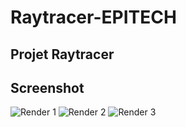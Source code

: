 # Raytracer-EPITECH

## Projet **Raytracer**

## Screenshot
![Render 1](https://github.com/gabrielmorais4/Raytracer/blob/main/antialising.ppm)
![Render 2](antialising2.ppm)
![Render 3](antialising3.ppm)
